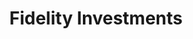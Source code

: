 ---
facebook: https://facebook.com/fidelityinvestments
instagram: https://instagram.com/fidelity
linkedin: https://linkedin.com/company/fidelity-investments
logohandle: fidelity
sort: fidelity
title: Fidelity Investments
twitter: https://x.com/fidelity
website: https://www.fidelity.com/
youtube: https://youtube.com/user/fidelityinvestments
---